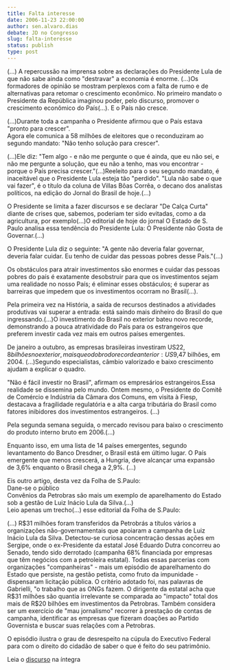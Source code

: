 ```yaml
---
title: Falta interesse
date: 2006-11-23 22:00:00
author: sen.alvaro.dias
debate: JD no Congresso
slug: falta-interesse
status: publish 
type: post
---
```


(...) A repercussão na imprensa sobre as declarações do Presidente Lula de que não sabe ainda como "destravar" a economia é enorme. (...)Os formadores de opinião se mostram perplexos com a falta de rumo e de alternativas para retomar o crescimento econômico. No primeiro mandato o Presidente da República imaginou poder, pelo discurso, promover o crescimento econômico do País(...). E o País não cresce.   
  
(...)Durante toda a campanha o Presidente afirmou que o País estava "pronto para crescer".  
 Agora ele comunica a 58 milhões de eleitores que o reconduziram ao segundo mandato: "Não tenho solução para crescer".  
  
(...)Ele diz: "Tem algo - e não me pergunte o que é ainda, que eu não sei, e não me pergunte a solução, que eu não a tenho, mas vou encontrar - porque o País precisa crescer."(...)Reeleito para o seu segundo mandato, é inaceitável que o Presidente Lula esteja tão "perdido". "Lula não sabe o que vai fazer", é o título da coluna de Villas Bôas Corrêa, o decano dos analistas políticos, na edição do Jornal do Brasil de hoje.(...)  
  
O Presidente se limita a fazer discursos e se declarar "De Calça Curta" diante de crises que, sabemos, poderiam ter sido evitadas, como a da agricultura, por exemplo(...)O editorial de hoje do jornal O Estado de S. Paulo analisa essa tendência do Presidente Lula: O Presidente não Gosta de Governar.(...)  
  
O Presidente Lula diz o seguinte: "A gente não deveria falar governar, deveria falar cuidar. Eu tenho de cuidar das pessoas pobres desse País."(...)  
  
Os obstáculos para atrair investimentos são enormes e cuidar das pessoas pobres do país é exatamente desobstruir para que os investimentos sejam uma realidade no nosso País; é eliminar esses obstáculos; é superar as barreiras que impedem que os investimentos ocorram no Brasil(...).   
  
Pela primeira vez na História, a saída de recursos destinados a atividades produtivas vai superar a entrada: está saindo mais dinheiro do Brasil do que ingressando.(...)O investimento do Brasil no exterior bateu novo recorde, demonstrando a pouca atratividade do País para os estrangeiros que preferem investir cada vez mais em outros países emergentes.   
  
De janeiro a outubro, as empresas brasileiras investiram US$22,8 bilhões no exterior, mais que o dobro do recorde anterior: US$9,47 bilhões, em 2004. (...)Segundo especialistas, câmbio valorizado e baixo crescimento ajudam a explicar o quadro.   
  
"Não é fácil investir no Brasil", afirmam os empresários estrangeiros.Essa realidade se dissemina pelo mundo. Ontem mesmo, o Presidente do Comitê de Comércio e Indústria da Câmara dos Comuns, em visita à Fiesp, destacava a fragilidade regulatória e a alta carga tributária do Brasil como fatores inibidores dos investimentos estrangeiros. (...)  
  
Pela segunda semana seguida, o mercado revisou para baixo o crescimento do produto interno bruto em 2006.(...)  
  
Enquanto isso, em uma lista de 14 países emergentes, segundo levantamento do Banco Dresdner, o Brasil está em último lugar. O País emergente que menos crescerá, a Hungria, deve alcançar uma expansão de 3,6% enquanto o Brasil chega a 2,9%. (...)  
  
Eis outro artigo, desta vez da Folha de S.Paulo:   
Dane-se o público  
Convênios da Petrobras são mais um exemplo de aparelhamento do Estado sob a gestão de Luiz Inácio Lula da Silva.(...)  
Leio apenas um trecho(...) esse editorial da Folha de S.Paulo:   
  
(...) R$31 milhões foram transferidos da Petrobrás a títulos vários a organizações não-governamentais que apoiaram a campanha de Luiz Inácio Lula da Silva.   
Detectou-se curiosa concentração dessas ações em Sergipe, onde o ex-Presidente da estatal José Eduardo Dutra concorreu ao Senado, tendo sido derrotado (campanha 68% financiada por empresas que têm negócios com a petroleira estatal).  
Todas essas parcerias com organizações "companheiras" - mais um episódio de aparelhamento do Estado que persiste, na gestão petista, como fruto da impunidade - dispensaram licitação pública. O critério adotado foi, nas palavras de Gabrielli, "o trabalho que as ONGs fazem.  
O dirigente da estatal acha que R$31 milhões são quantia irrelevante se comparada ao "impacto" total dos mais de R$20 bilhões em investimentos da Petrobras. Também considera ser um exercício de "mau jornalismo" recorrer à prestação de contas de campanha, identificar as empresas que fizeram doações ao Partido Governista e buscar suas relações com a Petrobras.  
  
O episódio ilustra o grau de desrespeito na cúpula do Executivo Federal para com o direito do cidadão de saber o que é feito do seu patrimônio.  
  
Leia o [discurso](http://www.senado.gov.br/sf/atividade/plenario/sessao/disc/listaDisc.asp?s=201.4.52.O) na íntegra
